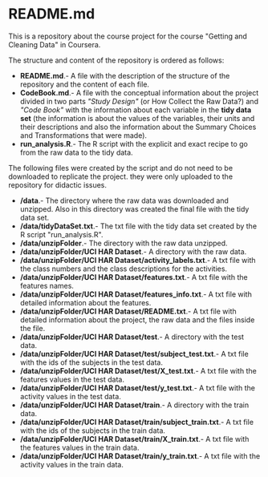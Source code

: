 README.md
=========
This is a repository about the course project for the course "Getting and Cleaning Data" in Coursera.

The structure and content of the repository is ordered as follows:
* **README.md**.- A file with the description of the structure of the repository and the content of each file.
* **CodeBook.md**.- A file with the conceptual information about the project divided in two parts *"Study Design"* (or How Collect the Raw Data?) and *"Code Book"* with the information about each variable in the **tidy data set** (the information is about the values of the variables, their units and their descriptions and also the information about the Summary Choices and Transformations that were made).
* **run_analysis.R**.- The R script with the explicit and exact recipe to go from the raw data to the tidy data.


The following files were created by the script and do not need to be downloaded to replicate the project. they were only uploaded to the repository for didactic issues.
* **/data**.- The directory where the raw data was downloaded and unzipped. Also in this directory was created the final file with the tidy data set.
* **/data/tidyDataSet.txt**.- The txt file with the tidy data set created by the R script "run_analysis.R".
* **/data/unzipFolder**.- The directory with the raw data unzipped.
* **/data/unzipFolder/UCI HAR Dataset**.- A directory with the raw data.
* **/data/unzipFolder/UCI HAR Dataset/activity_labels.txt**.- A txt file with the class numbers and the class descriptions for the activities.
* **/data/unzipFolder/UCI HAR Dataset/features.txt**.- A txt file with the features names.
* **/data/unzipFolder/UCI HAR Dataset/features_info.txt**.- A txt file with detailed information about the features.
* **/data/unzipFolder/UCI HAR Dataset/README.txt**.- A txt file with detailed information about the project, the raw data and the files inside the file.
* **/data/unzipFolder/UCI HAR Dataset/test**.- A directory with the test data.
* **/data/unzipFolder/UCI HAR Dataset/test/subject_test.txt**.- A txt file with the ids of the subjects in the test data.
* **/data/unzipFolder/UCI HAR Dataset/test/X_test.txt**.- A txt file with the features values in the test data.
* **/data/unzipFolder/UCI HAR Dataset/test/y_test.txt**.- A txt file with the activity values in the test data.
* **/data/unzipFolder/UCI HAR Dataset/train**.- A directory with the train data.
* **/data/unzipFolder/UCI HAR Dataset/train/subject_train.txt**.- A txt file with the ids of the subjects in the train data.
* **/data/unzipFolder/UCI HAR Dataset/train/X_train.txt**.- A txt file with the features values in the train data.
* **/data/unzipFolder/UCI HAR Dataset/train/y_train.txt**.- A txt file with the activity values in the train data.